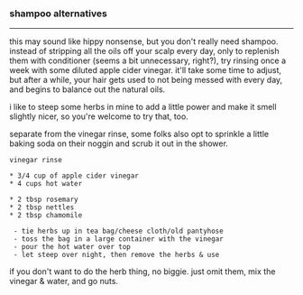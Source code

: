 ### shampoo alternatives

---

this may sound like hippy nonsense, but you don't really need shampoo. instead of stripping all the oils off your scalp every day, only to replenish them with conditioner (seems a bit unnecessary, right?), try rinsing once a week with some diluted apple cider vinegar. it'll take some time to adjust, but after a while, your hair gets used to not being messed with every day, and begins to balance out the natural oils. 

i like to steep some herbs in mine to add a little power and make it smell slightly nicer, so you're welcome to try that, too.

separate from the vinegar rinse, some folks also opt to sprinkle a little baking soda on their noggin and scrub it out in the shower. 

```
vinegar rinse

* 3/4 cup of apple cider vinegar
* 4 cups hot water

* 2 tbsp rosemary
* 2 tbsp nettles
* 2 tbsp chamomile

 - tie herbs up in tea bag/cheese cloth/old pantyhose
 - toss the bag in a large container with the vinegar
 - pour the hot water over top
 - let steep over night, then remove the herbs & use

```

if you don't want to do the herb thing, no biggie. just omit them, mix the vinegar & water, and go nuts.
